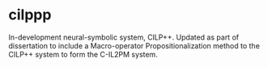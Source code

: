 # cilppp
In-development neural-symbolic system, CILP++. 
Updated as part of dissertation to include a Macro-operator Propositionalization method to the 
CILP++ system to form the C-IL2PM system.
